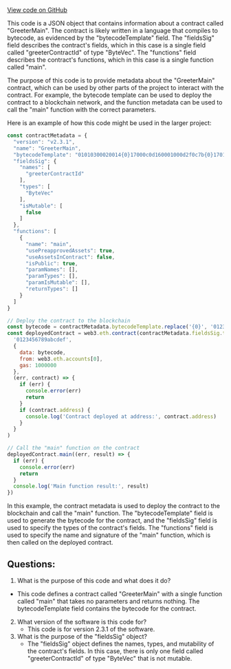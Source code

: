 [View code on GitHub](https://github.com/oxygenium-network/oxygenium-web3/artifacts/greeter_main.ral.json)

This code is a JSON object that contains information about a contract called "GreeterMain". The contract is likely written in a language that compiles to bytecode, as evidenced by the "bytecodeTemplate" field. The "fieldsSig" field describes the contract's fields, which in this case is a single field called "greeterContractId" of type "ByteVec". The "functions" field describes the contract's functions, which in this case is a single function called "main". 

The purpose of this code is to provide metadata about the "GreeterMain" contract, which can be used by other parts of the project to interact with the contract. For example, the bytecode template can be used to deploy the contract to a blockchain network, and the function metadata can be used to call the "main" function with the correct parameters. 

Here is an example of how this code might be used in the larger project:

```javascript
const contractMetadata = {
  "version": "v2.3.1",
  "name": "GreeterMain",
  "bytecodeTemplate": "01010300020014{0}17000c0d160001000d2f0c7b{0}17010c0d160101000d2f0c7b",
  "fieldsSig": {
    "names": [
      "greeterContractId"
    ],
    "types": [
      "ByteVec"
    ],
    "isMutable": [
      false
    ]
  },
  "functions": [
    {
      "name": "main",
      "usePreapprovedAssets": true,
      "useAssetsInContract": false,
      "isPublic": true,
      "paramNames": [],
      "paramTypes": [],
      "paramIsMutable": [],
      "returnTypes": []
    }
  ]
}

// Deploy the contract to the blockchain
const bytecode = contractMetadata.bytecodeTemplate.replace('{0}', '0123456789abcdef')
const deployedContract = web3.eth.contract(contractMetadata.fieldsSig.types).new(
  '0123456789abcdef',
  {
    data: bytecode,
    from: web3.eth.accounts[0],
    gas: 1000000
  },
  (err, contract) => {
    if (err) {
      console.error(err)
      return
    }
    if (contract.address) {
      console.log('Contract deployed at address:', contract.address)
    }
  }
)

// Call the "main" function on the contract
deployedContract.main((err, result) => {
  if (err) {
    console.error(err)
    return
  }
  console.log('Main function result:', result)
})
```

In this example, the contract metadata is used to deploy the contract to the blockchain and call the "main" function. The "bytecodeTemplate" field is used to generate the bytecode for the contract, and the "fieldsSig" field is used to specify the types of the contract's fields. The "functions" field is used to specify the name and signature of the "main" function, which is then called on the deployed contract.
## Questions: 
 1. What is the purpose of this code and what does it do?
   - This code defines a contract called "GreeterMain" with a single function called "main" that takes no parameters and returns nothing. The bytecodeTemplate field contains the bytecode for the contract.
2. What version of the software is this code for?
   - This code is for version 2.3.1 of the software.
3. What is the purpose of the "fieldsSig" object?
   - The "fieldsSig" object defines the names, types, and mutability of the contract's fields. In this case, there is only one field called "greeterContractId" of type "ByteVec" that is not mutable.
